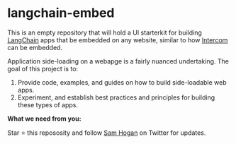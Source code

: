 # langchain-embed

This is an empty repository that will hold a UI starterkit for building [LangChain](https://github.com/hwchase17/langchainjs) apps that be embedded on any website, similar to how [Intercom](https://www.intercom.com) can be embedded. 

Application side-loading on a webapge is a fairly nuanced undertaking. The goal of this project is to:

1. Provide code, examples, and guides on how to build side-loadable web apps. 
2. Experiment, and establish best practices and principles for building these types of apps.


**What we need from you:**

Star ⭐️ this repososity and follow [Sam Hogan](https://twitter.com/0xSamHogan) on Twitter for updates.
